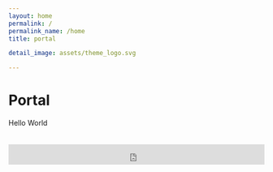 ```yaml
---
layout: home
permalink: /
permalink_name: /home
title: portal

detail_image: assets/theme_logo.svg

---
```


# Portal

Hello World


<iframe src="https://duckduckgo.com/search.html?prefill=Search&focus=yes" style="overflow:hidden;margin:0;margin-top:20px; margin-bottom:20px; padding:0;width:100%;height:40px;" frameborder="0"></iframe>  


